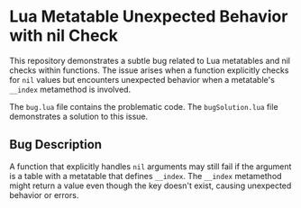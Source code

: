 # Lua Metatable Unexpected Behavior with nil Check

This repository demonstrates a subtle bug related to Lua metatables and nil checks within functions.  The issue arises when a function explicitly checks for `nil` values but encounters unexpected behavior when a metatable's `__index` metamethod is involved.

The `bug.lua` file contains the problematic code. The `bugSolution.lua` file demonstrates a solution to this issue.

## Bug Description
A function that explicitly handles `nil` arguments may still fail if the argument is a table with a metatable that defines `__index`.  The `__index` metamethod might return a value even though the key doesn't exist, causing unexpected behavior or errors.